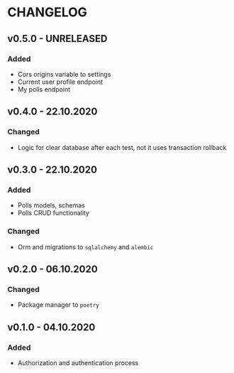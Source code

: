 # CHANGELOG

## v0.5.0 - UNRELEASED

### Added

* Cors origins variable to settings
* Current user profile endpoint
* My polls endpoint

## v0.4.0 - 22.10.2020

### Changed

* Logic for clear database after each test, not it uses transaction rollback

## v0.3.0 - 22.10.2020

### Added

* Polls models, schemas
* Polls CRUD functionality

### Changed

* Orm and migrations to `sqlalchemy` and `alembic`

## v0.2.0 - 06.10.2020

### Changed

* Package manager to `poetry`

## v0.1.0 - 04.10.2020

### Added

* Authorization and authentication process